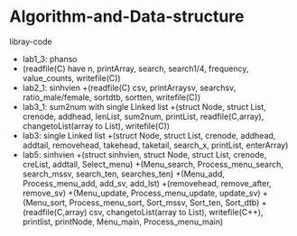 # Algorithm-and-Data-structure
libray-code
+ lab1_3: phanso 
+   (readfile(C) have n, printArray, search, search1/4, frequency, value_counts, writefile(C)) 
+ lab2_1: sinhvien 
  +(readfile(C) csv, printArraysv, searchsv, ratio_male/female, sortdtb, sortten, writefile(C))
+ lab3_1: sum2num with single Linked list
  +(struct Node, struct List, crenode, addhead, lenList, sum2num, printList, readfile(C,array), changetoList(array to List), writefile(C))
+ lab3: single Linked list
  +(struct Node, struct List, crenode, addhead, addtail, removehead, takehead, taketail, search_x, printList, enterArray)
+ lab5: sinhvien
  +(struct sinhvien, struct Node, struct List, crenode, creList, addtail, Select_menu) 
  +(Menu_search, Process_menu_search, search_mssv, search_ten, searches_ten)
  +(Menu_add, Process_menu_add, add_sv, add_lst)
  +(removehead, remove_after, remove_sv)
  +(Menu_update, Process_menu_update, update_sv)
  +(Menu_sort, Process_menu_sort, Sort_mssv, Sort_ten, Sort_dtb)
  +(readfile(C,array) csv, changetoList(array to List), writefile(C++), printlist, printNode, Menu_main, Process_menu_main)
